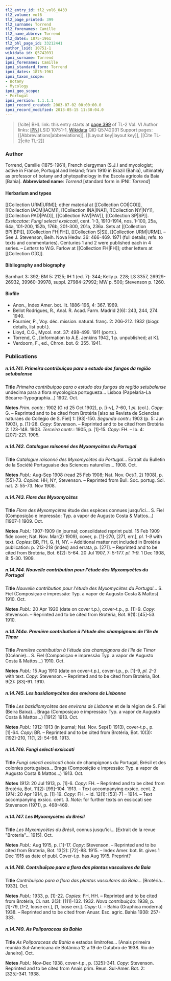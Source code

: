 ```yaml
---
tl2_entry_id: tl2_vol6_0433
tl2_volume: vol6
tl2_page_printed: 399
tl2_surname: Torrend
tl2_forenames: Camille
tl2_name_abbrev: Torrend
tl2_dates: 1875-1961
tl2_bhl_page_id: 33212441
author_lsid: 10751-1
wikidata_id: Q5742031
ipni_surname: Torrend
ipni_forenames: Camille
ipni_standard_form: Torrend
ipni_dates: 1875-1961
ipni_taxon_scope: 
- Botany
- Mycology
ipni_geo_scope: 
- Portugal
ipni_version: 1.1.1.1
ipni_record_created: 2003-07-02 00:00:00.0
ipni_record_modified: 2013-05-15 11:30:04.0
---
```


> [!cite] BHL link: this entry starts at [page 399](https://www.biodiversitylibrary.org/page/33212441) of TL-2 Vol. VI
> Author links: [IPNI](https://www.ipni.org/a/10751-1) LSID 10751-1, [Wikidata](https://www.wikidata.org/wiki/Q5742031) QID Q5742031
> Support pages: [[Abbreviations|abbreviations]], [[Layout key|layout key]], [[Cite TL-2|cite TL-2]]

### Author

Torrend, Camille (1875-1961), French clergyman (S.J.) and mycologist; active in France, Portugal and Ireland; from 1910 in Brazil (Bahia), ultimately as professor of botany and phytopathology in the Escola agricola da Baia \[Bahia\]. 
**Abbreviated name**: *Torrend* \[standard form in IPNI: *Torrend*\]

#### Herbarium and types

[[Collection URM|URM]]; other material at [[Collection COI|COI]], [[Collection IACM|IACM]], [[Collection INA|INA]], [[Collection NY|NY]], [[Collection PAD|PAD]], [[Collection PAV|PAV]], [[Collection SP|SP]].
*Exsiccatae*: *Fungi selecti exsiccati*, cent. 1-3, 1910-1914, nos. 1-100, 25a, 64a, 101-200, 152b, 176b, 201-300, 201a, 236a. Sets at [[Collection BPI|BPI]], [[Collection FH|FH]], [[Collection S|S]], [[Collection URM|URM]]. – See J. Stevenson, Beih. Nova Hedw. 36: 466-469. 1971 (full details; refs. to texts and commentaries). Centuries 1 and 2 were published each in 4 series. – *Letters* to W.G. Farlow at [[Collection FH|FH]]; other letters at [[Collection G|G]].

#### Bibliography and biography

Barnhart 3: 392; BM 5: 2125; IH 1 (ed. 7): 344; Kelly p. 228; LS 3357, 26929-26932, 39960-39978, suppl. 27984-27992; MW p. 500; Stevenson p. 1260.

#### Biofile

- Anon., Index Amer. bot. lit. 1886-196, 4: 367. 1969.
- Bellot Rodrigues, R., Anal. R. Acad. Farm. Madrid 2(6): 243, 244, 274. 1940.
- Fournier, P., Voy. déc. mission. natural. franç. 2: 206-212. 1932 (biogr. details, list publ.).
- Lloyd, C.G., Mycol. not. 37: 498-499. 1911 (portr.).
- Torrend, C., \[information to A.E. Jenkins 1942, 1 p. unpublished; at K\].
- Verdoorn, F., ed., Chron. bot. 6: 355. 1941.

### Publications

##### n.14.741. Primeira contribuiçao para o estudo dos fungos da região setubalense

**Title**
*Primeira contribuiçao para o estudo dos fungos da região setubalense* undecima para a flora mycologica portugueza... Lisboa (Papelaria-La Bécarre-Typographia...) 1902. Oct.

**Notes**
*Prim. contr.*: 1902 (G rd 25 Oct 1902), p. \[i-v\], 7-60, *1 pl*. (col.). *Copy*: G. – Reprinted and to be cited from Brotéria \[also as Revista de Sciencias naturaes do Collegio de S. Fiel\] 1: \[93\]-150.
*Segunda contr*.: 1903 (p. 5: Jun 1903), p. \[1\]-28. *Copy*: Stevenson. – Reprinted and to be cited from Brotéria 2: 123-148. 1903.
*Terceira contr*.: 1905, p. \[1\]-15. *Copy*: FH. – Ib. 4: \[207\]-221. 1905.

##### n.14.742. Catalogue raisonné des Myxomycètes du Portugal

**Title**
*Catalogue raisonné des Myxomycètes du Portugal*... Extrait du Bulletin de la Société Portuguaise des Sciences naturelles... 1908. Oct.

**Notes**
*Publ*.: Aug-Sep 1908 (read 25 Feb 1908; Nat. Nov. Oct(1, 2) 1908), p. \[55\]-73. *Copies*: HH, NY, Stevenson. – Reprinted from Bull. Soc. portug. Sci. nat. 2: 55-73. Nov 1908.

##### n.14.743. Flore des Myxomycètes

**Title**
*Flore des Myxomycètes* étude des espèces connues jusqu'ici... S. Fiel (Composição e impressão: Typ. a vapor de Augusto Costa & Mattos...) \[1907-\] 1909. Oct.

**Notes**
*Publ*.: 1907-1909 (in journal; consolidated reprint publ. 15 Feb 1909 fide cover; Nat. Nov. Mar(2) 1909), cover, p. \[1\]-270, \[271, err.\], *pl. 1-9* with text. *Copies*: BR, FH, G, H, NY. – Additional matter not included in Brotéria publication: p. 213-218 (index) and errata, p. \[271\]. – Reprinted and to be cited from Brotéria, Bot. 6(2): 5-64. 20 Jul 1907, 7: 5-177. *pl. 1-9.* 1 Dec 1908, 8: 5-30. 1909.

##### n.14.744. Nouvelle contribution pour l'étude des Myxomycètes du Portugal

**Title**
*Nouvelle contribution pour l'étude des Myxomycètes du Portugal*... S. Fiel (Composiçao e impressão: Typ. a vapor de Augusto Costa & Mattos) 1910. Oct.

**Notes**
*Publ*.: 20 Apr 1920 (date on cover t.p.), cover-t.p., p. \[1\]-9. *Copy*: Stevenson. – Reprinted and to be cited from Brotéria, Bot. 9(1): \[45\]-53. 1910.

##### n.14.744a. Première contribution à l'étude des champignons de l'île de Timor

**Title**
*Première contribution à l'étude des champignons de l'île de Timor* (Océanie)... S. Fiel (Composiçao e impressão Typ. a vapor de Augusto Costa & Mattos...) 1910. Oct.

**Notes**
*Publ*.: 15 Aug 1910 (date on cover-t.p.), cover-t.p., p. \[1\]-9, *pl. 2-3* with text. *Copy*: Stevenson. – Reprinted and to be cited from Brotéria, Bot. 9(2): \[83\]-91. 1910.

##### n.14.745. Les basidiomycètes des environs de Lisbonne

**Title**
*Les basidiomycètes des environs de Lisbonne* et de la région de S. Fiel (Beira Baixa)... Braga (Composiçao e impressão: Typ. a vapor de Augusto Costa & Mattos...) \[1912\] 1913. Oct.

**Notes**
*Publ*.: 1912-1913 (in journal; Nat. Nov. Sep(1) 1913), cover-t.p., p. \[1\]-64. *Copy*: BR. – Reprinted and to be cited from Brotéria, Bot. 10(3): \[192\]-210, 11(1, 2): 54-98. 1913.

##### n.14.746. Fungi selecti exsiccati

**Title**
*Fungi selecti exsiccati* choix de champignons du Portugal, Brésil et des colonies portugaises... Braga (Composição e impressão: Typ. a vapor de Augusto Costa & Mattos...) 1913. Oct.

**Notes**
*1913*: 20 Jul 1913, p. \[1\]-6. *Copy*: FH. – Reprinted and to be cited from Brotéria, Bot. 11(2): \[99\]-104. 1913. – Text accompanying exsicc. cent. 2.
*1914*: 20 Apr 1914, p. \[1\]-19. *Copy*: FH. – Id. 12(1): \[53\]-71 – 1914. – Text accompanying exsicc. cent. 3.
*Note*: for further texts on exsiccati see Stevenson (1971), p. 468-469.

##### n.14.747. Les Myxomycètes du Brésil

**Title**
*Les Myxomycètes du Brésil*, connus jusqu'ici... \[Extrait de la revue "Broteria"... 1915\]. Oct.

**Notes**
*Publ*.: Aug 1915, p. \[1\]-17. *Copy*: Stevenson. – Reprinted and to be cited from Broteria, Bot. 13(2): \[72\]-88. 1915. – Index Amer. bot. lit. gives 1 Dec 1915 as date of publ. Cover-t.p. has Aug 1915. Preprint?

##### n.14.748. Contribuïçao para a flora das plantas vasculares da Baía

**Title**
*Contribuïçao para a flora das plantas vasculares da Baía*... \[Brotéria... 1933\]. Oct.

**Notes**
*Publ*.: 1933, p. \[1\]-22. *Copies*: FH, HH. – Reprinted and to be cited from Brotéria, Ci. nat. 2(3): \[111\]-132. 1932.
*Nova contribuição*: 1938, p. \[1\]-79, \[1-2, loose err.\], \[1, loose err.\]. *Copy*: U. – Bahia (Graphica moderna) 1938. – Reprinted and to be cited from Anuar. Esc. agric. Bahia 1938: 257-333.

##### n.14.749. As Poliporaceas da Bahia

**Title**
*As Poliporaceas da Bahia* e estados limitrofes... \[Anais primeira reunião Sul-Americana de Botânica 12 a 19 de Outubro de 1938. Rio de Janeiro\]. Oct.

**Notes**
*Publ*.: Nov-Dec 1938, cover-t.p., p. \[325\]-341. *Copy*: Stevenson. Reprinted and to be cited from Anais prim. Reun. Sul-Amer. Bot. 2: \[325\]-341. 1938.

